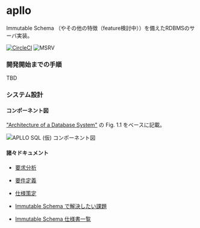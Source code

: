 # apllo

Immutable Schema （やその他の特徴（feature検討中））を備えたRDBMSのサーバ実装。

[![CircleCI](https://circleci.com/gh/darwin-education/apllo-immutable-schema-poc.svg?style=shield&circle-token=81302f3aa41b7c5eb7d6cc8d67d2cc355832e8be)](https://circleci.com/gh/darwin-education/apllo-immutable-schema-poc)
![MSRV](https://img.shields.io/badge/rustc-1.40+-lightgray.svg)

### 開発開始までの手順

TBD

### システム設計

#### コンポーネント図

["Architecture of a Database System"](https://dsf.berkeley.edu/papers/fntdb07-architecture.pdf) の Fig. 1.1 をベースに記載。

![APLLO SQL (仮) コンポーネント図](http://drive.google.com/uc?export=view&id=1hlHuIgVHkGb_n8A8ZBKIyxtRBGqIDgfQ)

#### 諸々ドキュメント

- [要求分析](https://docs.google.com/document/d/1J6_MWObo0VVo-ATrwALpoNUHBUbSvrxHV8XuBcs_tIM/edit)
- [要件定義](https://docs.google.com/document/d/1djtGGMope8eCJOMjDXl0DvjpUrwlGjHygUN8n0M-0WI/edit#heading=h.hhevn0icya3z)
- [仕様策定](https://docs.google.com/document/d/1yUgI-_hqPYiVBPYWQosuo3idVzAjbq29GgyS72N4SAs/edit)

- [Immutable Schema で解決したい課題](https://github.com/darwin-education/apllo/wiki/Immutable-Schema-000:-%E8%A7%A3%E6%B1%BA%E3%81%97%E3%81%9F%E3%81%84%E8%AA%B2%E9%A1%8C)
- [Immutable Schema 仕様書一覧](https://github.com/darwin-education/apllo/wiki/Immutable-Schema-100:-%E4%BB%95%E6%A7%98%E6%9B%B8%E4%B8%80%E8%A6%A7)
